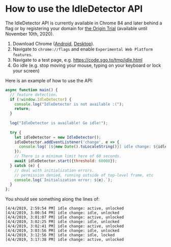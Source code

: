 # How to use the IdleDetector API

The IdleDetector API is currently available in Chrome 84 and later behind a flag or by registering your domain for [the Origin Trial](https://developers.chrome.com/origintrials/#/view_trial/551690954352885761) (available until November 10th, 2020).

1) Download Chrome ([Android](https://play.google.com/store/apps/details?id=com.android.chrome), [Desktop](https://www.google.com/chrome/)).
2) Navigate to `chrome://flags` and enable `Experimental Web Platform features`.
3) Navigate to a test page, e.g. https://code.sgo.to/tmp/idle.html
4) Go idle (e.g. stop moving your mouse, typing on your keyboard or lock your screen)

Here is an example of how to use the API:

```javascript
async function main() {
  // feature detection.
  if (!window.IdleDetector) {
    console.log("IdleDetector is not available :(");
    return;
  }
  
  log("IdleDetector is available! Go idle!");
  
  try {
    let idleDetector = new IdleDetector();
    idleDetector.addEventListener('change', e => {
      console.log(`[${new Date().toLocaleString()}] idle change: ${idleDetector.userState}, ${idleDetector.screenState}`);
    });
    // There is a minimum limit here of 60 seconds.
    await idleDetector.start({threshold: 60000});
  } catch (e) {
    // deal with initialization errors.
    // permission denied, running outside of top-level frame, etc
    console.log(`Initialization error: ${e}.`);
  }
};
```

You should see something along the lines of:

```
[4/4/2019, 2:59:54 PM] idle change: active, unlocked
[4/4/2019, 3:00:54 PM] idle change: idle, unlocked
[4/4/2019, 3:01:07 PM] idle change: active, unlocked
[4/4/2019, 3:02:25 PM] idle change: idle, unlocked
[4/4/2019, 3:02:41 PM] idle change: active, unlocked
[4/4/2019, 3:03:56 PM] idle change: idle, unlocked
[4/4/2019, 3:12:56 PM] idle change: idle, locked
[4/4/2019, 3:17:38 PM] idle change: active, unlocked
```
